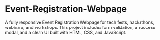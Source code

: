 # Event-Registration-Webpage
A fully responsive Event Registration Webpage for tech fests, hackathons, webinars, and workshops. This project includes form validation, a success modal, and a clean UI built with HTML, CSS, and JavaScript.
